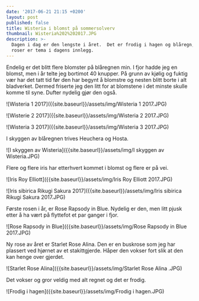 ```yaml
---
date: '2017-06-21 21:15 +0200'
layout: post
published: false
title: Wisteria i blomst på sommersolverv
thumbnail: Wisteria%202%202017.JPG
description: >-
  Dagen i dag er den lengste i året.  Det er frodig i hagen og blåregn, Iris og
  roser er tema i dagens innlegg.
---
```


Endelig er det blitt flere blomster på blåregnen min. I fjor hadde jeg en blomst, men i år telte jeg bortimot 40 knupper. På grunn av kjølig og fuktig vær har det tatt tid før den har begynt å blomstre og nesten blitt borte i alt bladverket. Dermed friserte jeg den litt for at blomstene i det minste skulle komme til syne. Dufter nydelig gjør den også.

![Wisteria 1 2017]({{site.baseurl}}/assets/img/Wisteria 1 2017.JPG)

![Wisterie 2 2017]({{site.baseurl}}/assets/img/Wisteria 2 2017.JPG)

<!--more-->

![Wisteria 3 2017]({{site.baseurl}}/assets/img/Wisteria 3 2017.JPG)

I skyggen av blåregnen trives Heuchera og Hosta. 

![I skyggen av Wisteria]({{site.baseurl}}/assets/img/I skyggen av Wisteria.JPG)

Flere og flere iris har etterhvert kommet i blomst og flere er på vei.

![Iris Roy Elliott]({{site.baseurl}}/assets/img/Iris Roy Elliott 2017.JPG)

![Iris sibirica Rikugi Sakura 2017]({{site.baseurl}}/assets/img/Iris sibirica Rikugi Sakura 2017.JPG)

Første rosen i år, er Rose Rapsody in Blue. Nydelig er den, men litt pjusk etter å ha vært på flyttefot et par ganger i fjor. 

![Rose Rapsody in Blue]({{site.baseurl}}/assets/img/Rose Rapsody in Blue 2017.JPG)

Ny rose av året er Starlet Rose Alina. Den er en buskrose som jeg har plassert ved hjørnet av et stakittgjerde. Håper den vokser fort slik at den kan henge over gjerdet. 

![Starlet Rose Alina]({{site.baseurl}}/assets/img/Starlet Rose Alina .JPG)

Det vokser og gror veldig med alt regnet og det er frodig. 

![Frodig i hagen]({{site.baseurl}}/assets/img/Frodig i hagen.JPG)


